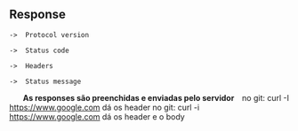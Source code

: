 ## Response

    ->  Protocol version

    ->  Status code

    ->  Headers

    ->  Status message

⠀   **⠀As responses são preenchidas e enviadas pelo servidor⠀**
    no git:         curl -I https://www.google.com dá os header
    no git:         curl -i https://www.google.com dá os header e o body
